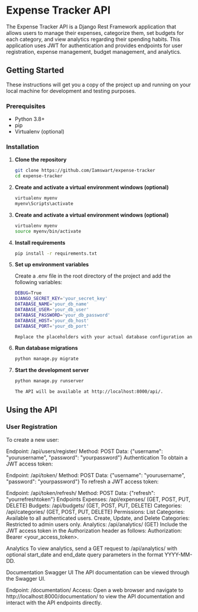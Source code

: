# Expense Tracker API

The Expense Tracker API is a Django Rest Framework application that allows users to manage their expenses, categorize them, set budgets for each category, and view analytics regarding their spending habits. This application uses JWT for authentication and provides endpoints for user registration, expense management, budget management, and analytics.

## Getting Started

These instructions will get you a copy of the project up and running on your local machine for development and testing purposes.

### Prerequisites

- Python 3.8+
- pip
- Virtualenv (optional)

### Installation

1. **Clone the repository**
   ```bash
   git clone https://github.com/Iamswart/expense-tracker
   cd expense-tracker

2. **Create and activate a virtual environment windows (optional)**
    ```bash
    virtualenv myenv
    myenv\Scripts\activate

3. **Create and activate a virtual environment windows (optional)**
    ```bash
    virtualenv myenv
    source myenv/bin/activate

4. **Install requirements**
    ```bash
    pip install -r requirements.txt

5. **Set up environment variables**

    Create a .env file in the root directory of the project and add the following variables:

    ```bash
    DEBUG=True
    DJANGO_SECRET_KEY='your_secret_key'
    DATABASE_NAME='your_db_name'
    DATABASE_USER='your_db_user'
    DATABASE_PASSWORD='your_db_password'
    DATABASE_HOST='your_db_host'
    DATABASE_PORT='your_db_port'

    Replace the placeholders with your actual database configuration and Django secret key.

6. **Run database migrations**
    ```bash
    python manage.py migrate

7. **Start the development server**
    ```bash
    python manage.py runserver
    
    The API will be available at http://localhost:8000/api/.

## Using the API

### User Registration

To create a new user:

Endpoint: /api/users/register/
Method: POST
Data: {"username": "yourusername", "password": "yourpassword"}
Authentication
To obtain a JWT access token:

Endpoint: /api/token/
Method: POST
Data: {"username": "yourusername", "password": "yourpassword"}
To refresh a JWT access token:

Endpoint: /api/token/refresh/
Method: POST
Data: {"refresh": "yourrefreshtoken"}
Endpoints
Expenses: /api/expenses/ (GET, POST, PUT, DELETE)
Budgets: /api/budgets/ (GET, POST, PUT, DELETE)
Categories: /api/categories/ (GET, POST, PUT, DELETE)
Permissions:
List Categories: Available to all authenticated users.
Create, Update, and Delete Categories: Restricted to admin users only.
Analytics: /api/analytics/ (GET)
Include the JWT access token in the Authorization header as follows: Authorization: Bearer <your_access_token>.

Analytics
To view analytics, send a GET request to /api/analytics/ with optional start_date and end_date query parameters in the format YYYY-MM-DD.

Documentation
Swagger UI
The API documentation can be viewed through the Swagger UI.

Endpoint: /documentation/
Access: Open a web browser and navigate to http://localhost:8000/documentation/ to view the API documentation and interact with the API endpoints directly.